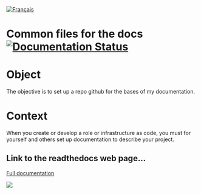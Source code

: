 [![Français](http://upload.wikimedia.org/wikipedia/commons/1/14/Flag_of_france.png "Française")](README-FR.md)

<h1>
  <span>Common files for the docs</span>
  <a href='http://docs-commons.rtfd.io/en/latest/?badge=latest'>
    <img src='https://readthedocs.org/projects/docs_commons/badge/?version=latest' alt='Documentation Status' />
  </a>
</h1>

Object
======
The objective is to set up a repo github for the bases of my documentation.

Context
=======
When you create or develop a role or infrastructure as code, you must for yourself and others set up documentation to describe your project. 


## Link to the readthedocs web page...
[Full documentation](http://MODIFY_IT.readthedocs.io/en/latest/)

[![](https://hydra-media.cursecdn.com/bukkit.gamepedia.com/4/4d/AGPL_icon.png "")](LICENSE)